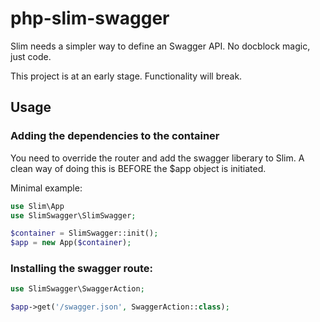 # php-slim-swagger
Slim needs a simpler way to define an Swagger API. No docblock magic, just code.

This project is at an early stage. Functionality will break.

## Usage

### Adding the dependencies to the container
You need to override the router and add the swagger liberary
to Slim. A clean way of doing this is BEFORE the $app object is
initiated.

Minimal example:
```php
use Slim\App
use SlimSwagger\SlimSwagger;

$container = SlimSwagger::init();
$app = new App($container);
```

### Installing the swagger route:

```php
use SlimSwagger\SwaggerAction;

$app->get('/swagger.json', SwaggerAction::class);
```